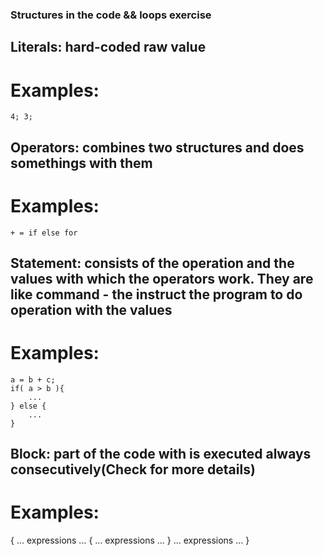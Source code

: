 ### Structures in the code && loops exercise

## Literals: hard-coded raw value
# Examples:
    4; 3;

## Operators: combines two structures and does somethings with them
# Examples:
    + = if else for

## Statement: consists of the operation and the values with which the operators work. They are like command - the instruct the program to do operation with the values
# Examples:
    a = b + c;
    if( a > b ){
        ...
    } else {
        ...
    }

## Block: part of the code with is executed always consecutively(Check for more details)
# Examples:
{
    ...
    expressions
    ...
    {
        ...
        expressions
        ...
    }
    ...
    expressions
    ...
}
